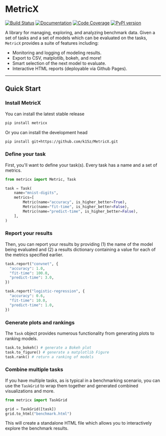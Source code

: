 # MetricX

[![Build Status](https://github.com/k15z/MetricX/workflows/Build%20Main/badge.svg)](https://github.com/k15z/MetricX/actions)
[![Documentation](https://github.com/k15z/MetricX/workflows/Documentation/badge.svg)](https://k15z.github.io/MetricX)
[![Code Coverage](https://codecov.io/gh/k15z/MetricX/branch/main/graph/badge.svg)](https://codecov.io/gh/k15z/MetricX)
[![PyPI version](https://badge.fury.io/py/metricx.svg)](https://badge.fury.io/py/metricx)

A library for managing, exploring, and analyzing benchmark data. Given a set of tasks
and a set of models which can be evaluated on the tasks, `MetricX` provides a suite 
of features including:

 - Monitoring and logging of modeling results.
 - Export to CSV, matplotlib, bokeh, and more!
 - Smart selection of the next model to evaluate.
 - Interactive HTML reports (deployable via Github Pages).

---

## Quick Start

### Install MetricX
You can install the latest stable release

```bash
pip install metricx
```
Or you can install the development head

```bash
pip install git+https://github.com/k15z/MetricX.git
```

### Define your task
First, you'll want to define your task(s). Every task has a name and a
set of metrics.

```python
from metricx import Metric, Task

task = Task(
    name="mnist-digits",
    metrics=[
        Metric(name="accuracy", is_higher_better=True),
        Metric(name="fit-time", is_higher_better=False),
        Metric(name="predict-time", is_higher_better=False),
    ],
)
```

### Report your results
Then, you can report your results by providing (1) the name of the model
being evaluated and (2) a results dictionary containing a value for each of
the metrics specified earlier.

```python
task.report("convnet", {
  "accuracy": 1.0, 
  "fit-time": 100.0,
  "predict-time": 3.0,
})
```

```python
task.report("logistic-regression", {
  "accuracy": 0.6, 
  "fit-time": 10.0,
  "predict-time": 1.0,
})
```

### Generate plots and rankings
The `Task` object provides numerous functionality from generating plots 
to ranking models.

```python
task.to_bokeh() # generate a Bokeh plot
task.to_figure() # generate a matplotlib Figure
task.rank() # return a ranking of models
```

### Combine multiple tasks
If you have multiple tasks, as is typical in a benchmarking scenario, you 
can use the `TaskGrid` to wrap them together and generated combined 
visualizations and more.

```python
from metricx import TaskGrid

grid = TaskGrid([task])
grid.to_html("benchmark.html")
```

This will create a standalone HTML file which allows you to interactively
explore the benchmark results.
